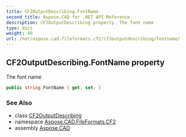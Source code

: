 ```yaml
---
title: CF2OutputDescribing.FontName
second_title: Aspose.CAD for .NET API Reference
description: CF2OutputDescribing property. The font name
type: docs
weight: 40
url: /net/aspose.cad.fileformats.cf2/cf2outputdescribing/fontname/
---
```

## CF2OutputDescribing.FontName property

The font name

```csharp
public string FontName { get; set; }
```

### See Also

* class [CF2OutputDescribing](../)
* namespace [Aspose.CAD.FileFormats.CF2](../../../aspose.cad.fileformats.cf2/)
* assembly [Aspose.CAD](../../../)


